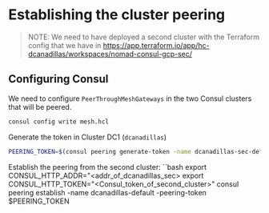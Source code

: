 # Establishing the cluster peering
> NOTE: We need to have deployed a second cluster with the Terraform config that we have in https://app.terraform.io/app/hc-dcanadillas/workspaces/nomad-consul-gcp-sec/

## Configuring Consul
We need to configure `PeerThroughMeshGateways` in the two Consul clusters that will be peered.
```bash
consul config write mesh.hcl
```

Generate the token in Cluster DC1 (`dcanadillas`)
```bash
PEERING_TOKEN=$(consul peering generate-token -name dcanadillas-sec-default)
```

Establish the peering from the second cluster:
``bash
export CONSUL_HTTP_ADDR="<addr_of_dcanadillas_sec>
export CONSUL_HTTP_TOKEN="<Consul_token_of_second_cluster>"
consul peering establish -name dcanadillas-default -peering-token $PEERING_TOKEN
```

